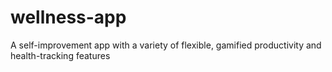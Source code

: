 # wellness-app
A self-improvement app with a variety of flexible, gamified productivity and health-tracking features
